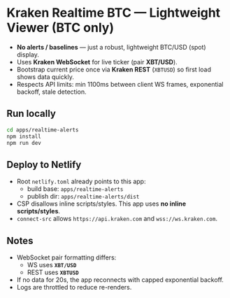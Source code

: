 # Kraken Realtime BTC — Lightweight Viewer (BTC only)

- **No alerts / baselines** — just a robust, lightweight BTC/USD (spot) display.
- Uses **Kraken WebSocket** for live ticker (pair **XBT/USD**).
- Bootstrap current price once via **Kraken REST** (`XBTUSD`) so first load shows data quickly.
- Respects API limits: min 1100ms between client WS frames, exponential backoff, stale detection.

## Run locally

```bash
cd apps/realtime-alerts
npm install
npm run dev
```

## Deploy to Netlify

- Root `netlify.toml` already points to this app:
  - build base: `apps/realtime-alerts`
  - publish dir: `apps/realtime-alerts/dist`
- CSP disallows inline scripts/styles. This app uses **no inline scripts/styles**.
- `connect-src` allows `https://api.kraken.com` and `wss://ws.kraken.com`.

## Notes

- WebSocket pair formatting differs:
  - WS uses **`XBT/USD`**
  - REST uses **`XBTUSD`**
- If no data for 20s, the app reconnects with capped exponential backoff.
- Logs are throttled to reduce re-renders.
